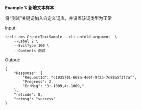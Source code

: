 **Example 1: 新增文本样本**

将“测试”关键词加入自定义词库，并设置该词类型为正常

Input: 

```
tccli cms CreateTextSample --cli-unfold-argument  \
    --Label 2 \
    --EvilType 100 \
    --Contents 测试
```

Output: 
```
{
    "Response": {
        "RequestId": "c1935701-668a-4e0f-9f25-7e88a5f3f7af",
        "Progress": 2,
        "ErrMsg": "3:-1009,4:-1009,"
    },
    "retcode": 0,
    "retmsg": "success"
}
```

